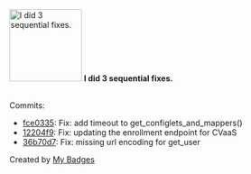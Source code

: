 <img src="https://my-badges.github.io/my-badges/fix-3.png" alt="I did 3 sequential fixes." title="I did 3 sequential fixes." width="128">
<strong>I did 3 sequential fixes.</strong>
<br><br>

Commits:

- <a href="https://github.com/noredistribution/cvprac/commit/fce0335590ca891422487124be62ef6b0c21ce94">fce0335</a>: Fix: add timeout to get_configlets_and_mappers()
- <a href="https://github.com/noredistribution/cvprac/commit/12204f9ddcb17eba6f4c638badadcdf5e31cca67">12204f9</a>: Fix: updating the enrollment endpoint for CVaaS
- <a href="https://github.com/noredistribution/cvprac/commit/36b70d7daa6c8866c7f6cffb194245bf571f8496">36b70d7</a>: Fix: missing url encoding for get_user


Created by <a href="https://github.com/my-badges/my-badges">My Badges</a>